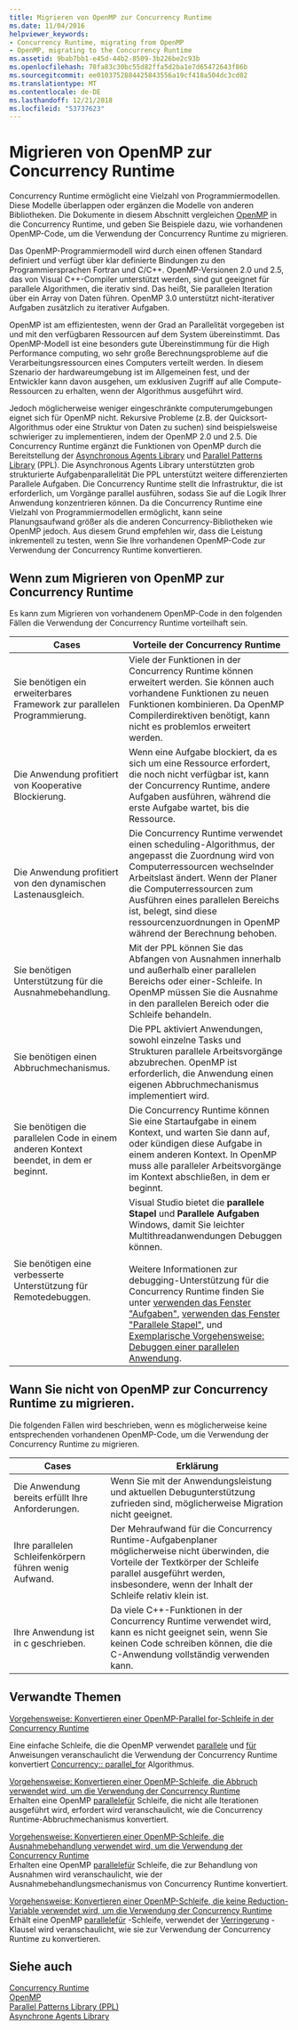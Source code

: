 ```yaml
---
title: Migrieren von OpenMP zur Concurrency Runtime
ms.date: 11/04/2016
helpviewer_keywords:
- Concurrency Runtime, migrating from OpenMP
- OpenMP, migrating to the Concurrency Runtime
ms.assetid: 9bab7bb1-e45d-44b2-8509-3b226be2c93b
ms.openlocfilehash: 78fa83c30bc55d82ffa5d2ba1e7d65472643f86b
ms.sourcegitcommit: ee0103752884425843556a19cf418a504dc3cd02
ms.translationtype: MT
ms.contentlocale: de-DE
ms.lasthandoff: 12/21/2018
ms.locfileid: "53737623"
---
```

# <a name="migrating-from-openmp-to-the-concurrency-runtime"></a>Migrieren von OpenMP zur Concurrency Runtime

Concurrency Runtime ermöglicht eine Vielzahl von Programmiermodellen. Diese Modelle überlappen oder ergänzen die Modelle von anderen Bibliotheken. Die Dokumente in diesem Abschnitt vergleichen [OpenMP](../../parallel/concrt/comparing-the-concurrency-runtime-to-other-concurrency-models.md#openmp) in die Concurrency Runtime, und geben Sie Beispiele dazu, wie vorhandenen OpenMP-Code, um die Verwendung der Concurrency Runtime zu migrieren.

Das OpenMP-Programmiermodell wird durch einen offenen Standard definiert und verfügt über klar definierte Bindungen zu den Programmiersprachen Fortran und C/C++. OpenMP-Versionen 2.0 und 2.5, das von Visual C++-Compiler unterstützt werden, sind gut geeignet für parallele Algorithmen, die iterativ sind. Das heißt, Sie parallelen Iteration über ein Array von Daten führen. OpenMP 3.0 unterstützt nicht-iterativer Aufgaben zusätzlich zu iterativer Aufgaben.

OpenMP ist am effizientesten, wenn der Grad an Parallelität vorgegeben ist und mit den verfügbaren Ressourcen auf dem System übereinstimmt. Das OpenMP-Modell ist eine besonders gute Übereinstimmung für die High Performance computing, wo sehr große Berechnungsprobleme auf die Verarbeitungsressourcen eines Computers verteilt werden. In diesem Szenario der hardwareumgebung ist im Allgemeinen fest, und der Entwickler kann davon ausgehen, um exklusiven Zugriff auf alle Compute-Ressourcen zu erhalten, wenn der Algorithmus ausgeführt wird.

Jedoch möglicherweise weniger eingeschränkte computerumgebungen eignet sich für OpenMP nicht. Rekursive Probleme (z.B. der Quicksort-Algorithmus oder eine Struktur von Daten zu suchen) sind beispielsweise schwieriger zu implementieren, indem der OpenMP 2.0 und 2.5. Die Concurrency Runtime ergänzt die Funktionen von OpenMP durch die Bereitstellung der [Asynchronous Agents Library](../../parallel/concrt/asynchronous-agents-library.md) und [Parallel Patterns Library](../../parallel/concrt/parallel-patterns-library-ppl.md) (PPL). Die Asynchronous Agents Library unterstützten grob strukturierte Aufgabenparallelität Die PPL unterstützt weitere differenzierten Parallele Aufgaben. Die Concurrency Runtime stellt die Infrastruktur, die ist erforderlich, um Vorgänge parallel ausführen, sodass Sie auf die Logik Ihrer Anwendung konzentrieren können. Da die Concurrency Runtime eine Vielzahl von Programmiermodellen ermöglicht, kann seine Planungsaufwand größer als die anderen Concurrency-Bibliotheken wie OpenMP jedoch. Aus diesem Grund empfehlen wir, dass die Leistung inkrementell zu testen, wenn Sie Ihre vorhandenen OpenMP-Code zur Verwendung der Concurrency Runtime konvertieren.

## <a name="when-to-migrate-from-openmp-to-the-concurrency-runtime"></a>Wenn zum Migrieren von OpenMP zur Concurrency Runtime

Es kann zum Migrieren von vorhandenem OpenMP-Code in den folgenden Fällen die Verwendung der Concurrency Runtime vorteilhaft sein.

|Cases|Vorteile der Concurrency Runtime|
|-----------|-------------------------------------------|
|Sie benötigen ein erweiterbares Framework zur parallelen Programmierung.|Viele der Funktionen in der Concurrency Runtime können erweitert werden. Sie können auch vorhandene Funktionen zu neuen Funktionen kombinieren. Da OpenMP Compilerdirektiven benötigt, kann nicht es problemlos erweitert werden.|
|Die Anwendung profitiert von Kooperative Blockierung.|Wenn eine Aufgabe blockiert, da es sich um eine Ressource erfordert, die noch nicht verfügbar ist, kann der Concurrency Runtime, andere Aufgaben ausführen, während die erste Aufgabe wartet, bis die Ressource.|
|Die Anwendung profitiert von den dynamischen Lastenausgleich.|Die Concurrency Runtime verwendet einen scheduling-Algorithmus, der angepasst die Zuordnung wird von Computerressourcen wechselnder Arbeitslast ändert. Wenn der Planer die Computerressourcen zum Ausführen eines parallelen Bereichs ist, belegt, sind diese ressourcenzuordnungen in OpenMP während der Berechnung behoben.|
|Sie benötigen Unterstützung für die Ausnahmebehandlung.|Mit der PPL können Sie das Abfangen von Ausnahmen innerhalb und außerhalb einer parallelen Bereichs oder einer-Schleife. In OpenMP müssen Sie die Ausnahme in den parallelen Bereich oder die Schleife behandeln.|
|Sie benötigen einen Abbruchmechanismus.|Die PPL aktiviert Anwendungen, sowohl einzelne Tasks und Strukturen parallele Arbeitsvorgänge abzubrechen. OpenMP ist erforderlich, die Anwendung einen eigenen Abbruchmechanismus implementiert wird.|
|Sie benötigen die parallelen Code in einem anderen Kontext beendet, in dem er beginnt.|Die Concurrency Runtime können Sie eine Startaufgabe in einem Kontext, und warten Sie dann auf, oder kündigen diese Aufgabe in einem anderen Kontext. In OpenMP muss alle paralleler Arbeitsvorgänge im Kontext abschließen, in dem er beginnt.|
|Sie benötigen eine verbesserte Unterstützung für Remotedebuggen.|Visual Studio bietet die **parallele Stapel** und **Parallele Aufgaben** Windows, damit Sie leichter Multithreadanwendungen Debuggen können.<br /><br /> Weitere Informationen zur debugging-Unterstützung für die Concurrency Runtime finden Sie unter [verwenden das Fenster "Aufgaben"](/visualstudio/debugger/using-the-tasks-window), [verwenden das Fenster "Parallele Stapel"](/visualstudio/debugger/using-the-parallel-stacks-window), und [Exemplarische Vorgehensweise: Debuggen einer parallelen Anwendung](/visualstudio/debugger/walkthrough-debugging-a-parallel-application).|

## <a name="when-not-to-migrate-from-openmp-to-the-concurrency-runtime"></a>Wann Sie nicht von OpenMP zur Concurrency Runtime zu migrieren.

Die folgenden Fällen wird beschrieben, wenn es möglicherweise keine entsprechenden vorhandenen OpenMP-Code, um die Verwendung der Concurrency Runtime zu migrieren.

|Cases|Erklärung|
|-----------|-----------------|
|Die Anwendung bereits erfüllt Ihre Anforderungen.|Wenn Sie mit der Anwendungsleistung und aktuellen Debugunterstützung zufrieden sind, möglicherweise Migration nicht geeignet.|
|Ihre parallelen Schleifenkörpern führen wenig Aufwand.|Der Mehraufwand für die Concurrency Runtime-Aufgabenplaner möglicherweise nicht überwinden, die Vorteile der Textkörper der Schleife parallel ausgeführt werden, insbesondere, wenn der Inhalt der Schleife relativ klein ist.|
|Ihre Anwendung ist in c geschrieben.|Da viele C++-Funktionen in der Concurrency Runtime verwendet wird, kann es nicht geeignet sein, wenn Sie keinen Code schreiben können, die die C-Anwendung vollständig verwenden kann.|

## <a name="related-topics"></a>Verwandte Themen

[Vorgehensweise: Konvertieren einer OpenMP-Parallel for-Schleife in der Concurrency Runtime](../../parallel/concrt/how-to-convert-an-openmp-parallel-for-loop-to-use-the-concurrency-runtime.md)

Eine einfache Schleife, die die OpenMP verwendet [parallele](../../parallel/concrt/how-to-use-parallel-invoke-to-write-a-parallel-sort-routine.md#parallel) und [für](../../parallel/openmp/reference/for-openmp.md) Anweisungen veranschaulicht die Verwendung der Concurrency Runtime konvertiert [Concurrency:: parallel_for](reference/concurrency-namespace-functions.md#parallel_for) Algorithmus.

[Vorgehensweise: Konvertieren einer OpenMP-Schleife, die Abbruch verwendet wird, um die Verwendung der Concurrency Runtime](../../parallel/concrt/convert-an-openmp-loop-that-uses-cancellation.md)<br/>
Erhalten eine OpenMP [parallele](../../parallel/concrt/how-to-use-parallel-invoke-to-write-a-parallel-sort-routine.md#parallel)[für](../../parallel/openmp/reference/for-openmp.md) Schleife, die nicht alle Iterationen ausgeführt wird, erfordert wird veranschaulicht, wie die Concurrency Runtime-Abbruchmechanismus konvertiert.

[Vorgehensweise: Konvertieren einer OpenMP-Schleife, die Ausnahmebehandlung verwendet wird, um die Verwendung der Concurrency Runtime](../../parallel/concrt/convert-an-openmp-loop-that-uses-exception-handling.md)<br/>
Erhalten eine OpenMP [parallele](../../parallel/concrt/how-to-use-parallel-invoke-to-write-a-parallel-sort-routine.md#parallel)[für](../../parallel/openmp/reference/for-openmp.md) Schleife, die zur Behandlung von Ausnahmen wird veranschaulicht, wie der Ausnahmebehandlungsmechanismus von Concurrency Runtime konvertiert.

[Vorgehensweise: Konvertieren einer OpenMP-Schleife, die keine Reduction-Variable verwendet wird, um die Verwendung der Concurrency Runtime](../../parallel/concrt/convert-an-openmp-loop-that-uses-a-reduction-variable.md)<br/>
Erhält eine OpenMP [parallele](../../parallel/concrt/how-to-use-parallel-invoke-to-write-a-parallel-sort-routine.md#parallel)[für](../../parallel/openmp/reference/for-openmp.md) -Schleife, verwendet der [Verringerung](../../parallel/openmp/reference/reduction.md) -Klausel wird veranschaulicht, wie sie zur Verwendung der Concurrency Runtime zu konvertieren.

## <a name="see-also"></a>Siehe auch

[Concurrency Runtime](../../parallel/concrt/concurrency-runtime.md)<br/>
[OpenMP](../../parallel/concrt/comparing-the-concurrency-runtime-to-other-concurrency-models.md#openmp)<br/>
[Parallel Patterns Library (PPL)](../../parallel/concrt/parallel-patterns-library-ppl.md)<br/>
[Asynchrone Agents Library](../../parallel/concrt/asynchronous-agents-library.md)

